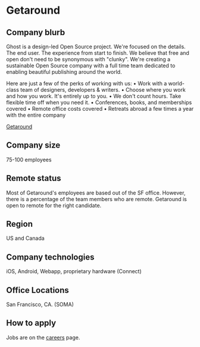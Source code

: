# Getaround

## Company blurb

Ghost is a design-led Open Source project. We're focused on the details. The end user. The experience from start to finish. We believe that free and open don't need to be synonymous with "clunky". We're creating a sustainable Open Source company with a full time team dedicated to enabling beautiful publishing around the world.

Here are just a few of the perks of working with us:
• Work with a world-class team of designers, developers & writers.
• Choose where you work and how you work. It's entirely up to you.
• We don't count hours. Take flexible time off when you need it.
• Conferences, books, and memberships covered
• Remote office costs covered
• Retreats abroad a few times a year with the entire company

[Getaround](http://www.getaround.com)

## Company size

75-100 employees

## Remote status

Most of Getaround's employees are based out of the SF office. However, there is
a percentage of the team members who are remote. Getaround is open to remote for
the right candidate.

## Region

US and Canada

## Company technologies

iOS, Android, Webapp, proprietary hardware (Connect)

## Office Locations

San Francisco, CA. (SOMA)

## How to apply

Jobs are on the [careers](http://www.getaround.com/jobs) page.
